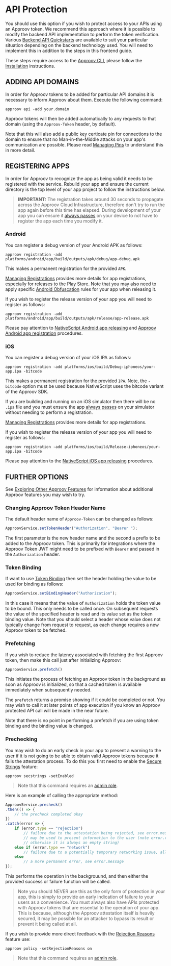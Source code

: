 # API Protection
You should use this option if you wish to protect access to your APIs using an Approov token. We recommend this approach where it is possible to modify the backend API implementation to perform the token verification. Various [Backend API Quickstarts](https://approov.io/resource/quickstarts/#backend-api-quickstarts) are available to suit your particular situation depending on the backend technology used. You will need to implement this in addition to the steps in this frontend guide.

These steps require access to the [Approov CLI](https://approov.io/docs/latest/approov-cli-tool-reference/), please follow the [Installation](https://approov.io/docs/latest/approov-installation/) instructions.

## ADDING API DOMAINS
In order for Approov tokens to be added for particular API domains it is necessary to inform Approov about them. Execute the following command:

```
approov api -add your.domain
```
Approov tokens will then be added automatically to any requests to that domain (using the `Approov-Token` header, by default).

Note that this will also add a public key certicate pin for connections to the domain to ensure that no Man-in-the-Middle attacks on your app's communication are possible. Please read [Managing Pins](https://approov.io/docs/latest/approov-usage-documentation/#public-key-pinning-configuration) to understand this in more detail.

## REGISTERING APPS
In order for Approov to recognize the app as being valid it needs to be registered with the service. Rebuild your app and ensure the current directory is the top level of your app project to follow the instructions below.

> **IMPORTANT:** The registration takes around 30 seconds to propagate across the Approov Cloud Infrastructure, therefore don't try to run the app again before this time has elapsed. During development of your app you can ensure it [always passes](https://approov.io/docs/latest/approov-usage-documentation/#adding-a-device-security-policy) on your device to not have to register the app each time you modify it.

### Android
You can register a debug version of your Android APK as follows:

```
approov registration -add platforms/android/app/build/outputs/apk/debug/app-debug.apk
```

This makes a permanent registration for the provided `APK`.

[Managing Registrations](https://approov.io/docs/latest/approov-usage-documentation/#managing-registrations) provides more details for app registrations, especially for releases to the Play Store. Note that you may also need to apply specific [Android Obfuscation](https://approov.io/docs/latest/approov-usage-documentation/#android-obfuscation) rules for your app when releasing it.

If you wish to register the release version of your app you will need to register as follows:

```
approov registration -add platforms/android/app/build/outputs/apk/release/app-release.apk
```

Please pay attention to [NativeScript Android app releasing](https://docs.nativescript.org/releasing.html#android) and [Approov Android app registration](https://approov.io/docs/latest/approov-usage-documentation/#android-registration-considerations) procedures.

### iOS
You can register a debug version of your iOS IPA as follows:

```
approov registration -add platforms/ios/build/Debug-iphoneos/your-app.ipa -bitcode
```

This makes a permanent registration for the provided `IPA`. Note, the `-bitcode` option must be used because NativeScript uses the bitcode variant of the Approov SDK.

If you are building and running on an iOS simulator then there will be no `.ipa` file and you must ensure the app [always passes](https://approov.io/docs/latest/approov-usage-documentation/#adding-a-device-security-policy) on your simulator without needing to perform a registration.

[Managing Registrations](https://approov.io/docs/latest/approov-usage-documentation/#managing-registrations) provides more details for app registrations.

If you wish to register the release version of your app you will need to register as follows:

```
approov registration -add platforms/ios/build/Release-iphoneos/your-app.ipa -bitcode
```

Please pay attention to the [NativeScript iOS app releasing](https://docs.nativescript.org/releasing.html#ios) procedures.

## FURTHER OPTIONS
See [Exploring Other Approov Features](https://approov.io/docs/latest/approov-usage-documentation/#exploring-other-approov-features) for information about additional Approov features you may wish to try.

### Changing Approov Token Header Name
The default header name of `Approov-Token` can be changed as follows:

```Javascript
ApproovService.setTokenHeader("Authorization", "Bearer ");
```

The first parameter is the new header name and the second a prefix to be added to the Approov token. This is primarily for integrations where the Approov Token JWT might need to be prefixed with `Bearer` and passed in the `Authorization` header.

### Token Binding
If want to use [Token Binding](https://approov.io/docs/latest/approov-usage-documentation/#token-binding) then set the header holding the value to be used for binding as follows:

```Javascript
ApproovService.setBindingHeader("Authorization");
```

In this case it means that the value of `Authorization` holds the token value to be bound. This only needs to be called once. On subsequent requests the value of the specified header is read and its value set as the token binding value. Note that you should select a header whose value does not typically change from request to request, as each change requires a new Approov token to be fetched.

### Prefetching
If you wish to reduce the latency associated with fetching the first Approov token, then make this call just after initializing Approov:

```Javascript
ApproovService.prefetch()
```

This initiates the process of fetching an Approov token in the background as soon as Approov is initialized, so that a cached token is available immediately when subsequently needed.

The `prefetch` returns a promise showing if it could be completed or not. You may wish to call it at later points of app execution if you know an Approov protected API call will be made in the near future.

Note that there is no point in performing a prefetch if you are using token binding and the binding value is changed.

### Prechecking
You may wish to do an early check in your app to present a warning to the user if it is not going to be able to obtain valid Approov tokens because it fails the attestation process. To do this you first need to enable the [Secure Strings](https://approov.io/docs/latest/approov-usage-documentation/#secure-strings) feature:

```
approov secstrings -setEnabled
```

> Note that this command requires an [admin role](https://approov.io/docs/latest/approov-usage-documentation/#account-access-roles).

Here is an example of calling the appropriate method:

```Javascript
ApproovService.precheck()
.then(() => {
    // the precheck completed okay
})
.catch(error => {
    if (error.type == "rejection")
        // failure due to the attestation being rejected, see error.message, error.rejectionARC and error.rejectionReasons
        // may be used to present information to the user (note error.rejectionReasons is only available if the feature is enabled,
        // otherwise it is always an empty string)
    else if (error.type == "network")
        // failure due to a potentially temporary networking issue, allow for a user initiated retry, see error.message
    else
        // a more permanent error, see error.message
});
```

This performs the operation in the backgrouund, and then either the provided success or failure function will be called.

> Note you should NEVER use this as the only form of protection in your app, this is simply to provide an early indication of failure to your users as a convenience. You must always also have APIs protected with Approov tokens that are essential to the operation of your app. This is because, although the Approov attestation itself is heavily secured, it may be possible for an attacker to bypass its result or prevent it being called at all.

If you wish to provide more direct feedback with the [Rejection Reasons](https://approov.io/docs/latest/approov-usage-documentation/#rejection-reasons) feature use:

```
approov policy -setRejectionReasons on
```

> Note that this command requires an [admin role](https://approov.io/docs/latest/approov-usage-documentation/#account-access-roles).
